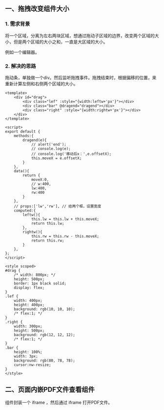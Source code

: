 ## 一、拖拽改变组件大小

### 1. 需求背景

将一个区域，分离为左右两块区域，想通过拖动子区域的边界，改变两个区域的大小，但是两个区域的大小之和，一直是大区域的大小。

例如一个编辑器。

### 2. 解决的思路

拖动条，单独做一个div。然后监听拖拽事件。拖拽结束时，根据偏移的位置，来重新计算左侧和右侧两个区域的大小。

```
<template>
	<div id="drag">
		<div class="lef" :style="{width:leftw+'px'}"></div>
		<div class="bar" @dragend="dragend"></div>
		<div class="right" :style="{width:rightw+'px'}"></div>
	</div>
</template>

<script>
export default {
    methods:{
        dragend(e){
            // alert('end');
            // console.log(e);
            // console.log('移动后x：',e.offsetX);
            this.moveX = e.offsetX;
        }
    },
    data(){
        return {
            moveX:0,
            // w:400,
            lw:400,
            rw:400
        }
    },
    // props:['lw','rw'], // 给两个框，设置宽度
    computed:{
        leftw(){
            this.lw = this.lw + this.moveX;
            return this.lw;
        },
        rightw(){
            this.rw = this.rw - this.moveX;
            return this.rw;
        }
    },
};
</script>

<style scoped>
#drag {
	/* width: 800px; */
	height: 500px;
	border: 1px black solid;
	display: flex;
}
.lef {
	width: 400px;
	height: 400px;
	background: rgb(10, 10, 10);
    /* flex:1; */
}
.right {
	width: 300px;
	height: 500px;
	background: rgb(12, 12, 12);
    /* flex:1; */
}
.bar {
	height: 100%;
	width: 3px;
	background: rgb(80, 78, 78);
    cursor:nw-resize;
}
</style>
```

## 二、页面内嵌PDF文件查看组件

组件封装一个 iframe ，然后通过 iframe 打开PDF文件。